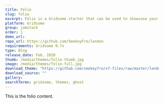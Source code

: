 ```yaml
---
title: Folio
slug: folio
excerpt: Folio is a Gridsome starter that can be used to showcase your work. It is setup to pull from multiple sources including Sanity.io for the projects, clients, testimonials and blog.
platform: Gridsome
group: jamstack
order: 1
demo_url: 
repo_url: https://github.com/SmokeyFro/london
requirements: Gridsome 0.7x
type: Blog
release_date: Feb, 2020
thumb: /media/themes/folio-thumb.jpg
image: /media/themes/folio-full.jpg
download_theme: "https://github.com/smokeyfro/sf-files/raw/master/london.zip"
download_source: ""
gallery:
searchTerms: gridsome, themes, ghost
---
```

This is the folio content.